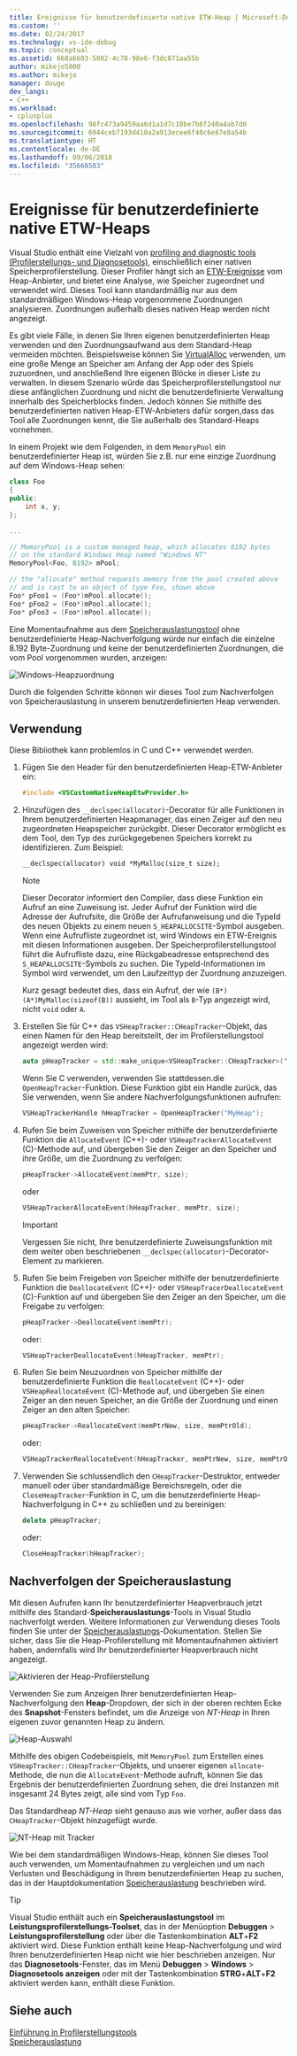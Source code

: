 ```yaml
---
title: Ereignisse für benutzerdefinierte native ETW-Heap | Microsoft-Dokumentation
ms.custom: ''
ms.date: 02/24/2017
ms.technology: vs-ide-debug
ms.topic: conceptual
ms.assetid: 668a6603-5082-4c78-98e6-f3dc871aa55b
author: mikejo5000
ms.author: mikejo
manager: douge
dev_langs:
- C++
ms.workload:
- cplusplus
ms.openlocfilehash: 98fc473a9459aa6d1a1d7c10be7b6f240a4ab7d0
ms.sourcegitcommit: 6944ceb7193d410a2a913ecee6f40c6e87e8a54b
ms.translationtype: HT
ms.contentlocale: de-DE
ms.lasthandoff: 09/06/2018
ms.locfileid: "35668583"
---
```

# <a name="custom-native-etw-heap-events"></a>Ereignisse für benutzerdefinierte native ETW-Heaps

Visual Studio enthält eine Vielzahl von [profiling and diagnostic tools (Profilerstellungs- und Diagnosetools)](../profiling/profiling-feature-tour.md), einschließlich einer nativen Speicherprofilerstellung.  Dieser Profiler hängt sich an [ETW-Ereignisse](/windows-hardware/drivers/devtest/event-tracing-for-windows--etw-) vom Heap-Anbieter, und bietet eine Analyse, wie Speicher zugeordnet und verwendet wird.  Dieses Tool kann standardmäßig nur aus dem standardmäßigen Windows-Heap vorgenommene Zuordnungen analysieren. Zuordnungen außerhalb dieses nativen Heap werden nicht angezeigt.

Es gibt viele Fälle, in denen Sie Ihren eigenen benutzerdefinierten Heap verwenden und den Zuordnungsaufwand aus dem Standard-Heap vermeiden möchten.  Beispielsweise können Sie [VirtualAlloc](https://msdn.microsoft.com/library/windows/desktop/aa366887(v=vs.85).aspx) verwenden, um eine große Menge an Speicher am Anfang der App oder des Spiels zuzuordnen, und anschließend Ihre eigenen Blöcke in dieser Liste zu verwalten.  In diesem Szenario würde das Speicherprofilerstellungstool nur diese anfänglichen Zuordnung und nicht die benutzerdefinierte Verwaltung innerhalb des Speicherblocks finden.  Jedoch können Sie mithilfe des benutzerdefinierten nativen Heap-ETW-Anbieters dafür sorgen,dass das Tool alle Zuordnungen kennt, die Sie außerhalb des Standard-Heaps vornehmen.

In einem Projekt wie dem Folgenden, in dem `MemoryPool` ein benutzerdefinierter Heap ist, würden Sie z.B. nur eine einzige Zuordnung auf dem Windows-Heap sehen:

```cpp
class Foo
{
public:
    int x, y;
};

...

// MemoryPool is a custom managed heap, which allocates 8192 bytes 
// on the standard Windows Heap named "Windows NT"
MemoryPool<Foo, 8192> mPool;

// the "allocate" method requests memory from the pool created above
// and is cast to an object of type Foo, shown above
Foo* pFoo1 = (Foo*)mPool.allocate();
Foo* pFoo2 = (Foo*)mPool.allocate();
Foo* pFoo3 = (Foo*)mPool.allocate();
```

Eine Momentaufnahme aus dem [Speicherauslastungstool](../profiling/memory-usage.md) ohne benutzerdefinierte Heap-Nachverfolgung würde nur einfach die einzelne 8.192 Byte-Zuordnung und keine der benutzerdefinierten Zuordnungen, die vom Pool vorgenommen wurden, anzeigen:

![Windows-Heapzuordnung](media/heap-example-windows-heap.png)

Durch die folgenden Schritte können wir dieses Tool zum Nachverfolgen von Speicherauslastung in unserem benutzerdefinierten Heap verwenden.

## <a name="how-to-use"></a>Verwendung

Diese Bibliothek kann problemlos in C und C++ verwendet werden.

1. Fügen Sie den Header für den benutzerdefinierten Heap-ETW-Anbieter ein:

   ```cpp
   #include <VSCustomNativeHeapEtwProvider.h>
   ```

1. Hinzufügen des `__declspec(allocator)`-Decorator für alle Funktionen in Ihrem benutzerdefinierten Heapmanager, das einen Zeiger auf den neu zugeordneten Heapspeicher zurückgibt.  Dieser Decorator ermöglicht es dem Tool, den Typ des zurückgegebenen Speichers korrekt zu identifizieren.  Zum Beispiel:

   ```cpp
   __declspec(allocator) void *MyMalloc(size_t size);
   ```
   
   > [!NOTE]
   > Dieser Decorator informiert den Compiler, dass diese Funktion ein Aufruf an eine Zuweisung ist.  Jeder Aufruf der Funktion wird die Adresse der Aufrufsite, die Größe der Aufrufanweisung und die TypeId des neuen Objekts zu einem neuen `S_HEAPALLOCSITE`-Symbol ausgeben.  Wenn eine Aufrufliste zugeordnet ist, wird Windows ein ETW-Ereignis mit diesen Informationen ausgeben.  Der Speicherprofilerstellungstool führt die Aufrufliste dazu, eine Rückgabeadresse entsprechend des `S_HEAPALLOCSITE`-Symbols zu suchen. Die TypeId-Informationen im Symbol wird verwendet, um den Laufzeittyp der Zuordnung anzuzeigen.
   >
   > Kurz gesagt bedeutet dies, dass ein Aufruf, der wie `(B*)(A*)MyMalloc(sizeof(B))` aussieht, im Tool als `B`-Typ angezeigt wird, nicht `void` oder `A`.

1. Erstellen Sie für C++ das `VSHeapTracker::CHeapTracker`-Objekt, das einen Namen für den Heap bereitstellt, der im Profilerstellungstool angezeigt werden wird:

   ```cpp
   auto pHeapTracker = std::make_unique<VSHeapTracker::CHeapTracker>("MyCustomHeap");
   ```

   Wenn Sie C verwenden, verwenden Sie stattdessen.die `OpenHeapTracker`-Funktion.  Diese Funktion gibt ein Handle zurück, das Sie verwenden, wenn Sie andere Nachverfolgungsfunktionen aufrufen:
  
   ```C
   VSHeapTrackerHandle hHeapTracker = OpenHeapTracker("MyHeap");
   ```

1. Rufen Sie beim Zuweisen von Speicher mithilfe der benutzerdefinierte Funktion die `AllocateEvent` (C++)- oder `VSHeapTrackerAllocateEvent` (C)-Methode auf, und übergeben Sie den Zeiger an den Speicher und ihre Größe, um die Zuordnung zu verfolgen:

   ```cpp
   pHeapTracker->AllocateEvent(memPtr, size);
   ```

   oder

   ```C
   VSHeapTrackerAllocateEvent(hHeapTracker, memPtr, size);
   ```

   > [!IMPORTANT]
   > Vergessen Sie nicht, Ihre benutzerdefinierte Zuweisungsfunktion mit dem weiter oben beschriebenen `__declspec(allocator)`-Decorator-Element zu markieren.

1. Rufen Sie beim Freigeben von Speicher mithilfe der benutzerdefinierte Funktion die `DeallocateEvent` (C++)- oder `VSHeapTracerDeallocateEvent` (C)-Funktion auf und übergeben Sie den Zeiger an den Speicher, um die Freigabe zu verfolgen:

   ```cpp
   pHeapTracker->DeallocateEvent(memPtr);
   ```

   oder:

   ```C
   VSHeapTrackerDeallocateEvent(hHeapTracker, memPtr);
   ```

1. Rufen Sie beim Neuzuordnen von Speicher mithilfe der benutzerdefinierte Funktion die `ReallocateEvent` (C++)- oder `VSHeapReallocateEvent` (C)-Methode auf, und übergeben Sie einen Zeiger an den neuen Speicher, an die Größe der Zuordnung und einen Zeiger an den alten Speicher:

   ```cpp
   pHeapTracker->ReallocateEvent(memPtrNew, size, memPtrOld);
   ```

   oder:

   ```C
   VSHeapTrackerReallocateEvent(hHeapTracker, memPtrNew, size, memPtrOld);
   ```

1. Verwenden Sie schlussendlich den `CHeapTracker`-Destruktor, entweder manuell oder über standardmäßige Bereichsregeln, oder die `CloseHeapTracker`-Funktion in C, um die benutzerdefinierte Heap-Nachverfolgung in C++ zu schließen und zu bereinigen:

   ```cpp
   delete pHeapTracker;
   ```

   oder:

   ```C
   CloseHeapTracker(hHeapTracker);
   ```

## <a name="track-memory-usage"></a>Nachverfolgen der Speicherauslastung
Mit diesen Aufrufen kann Ihr benutzerdefinierter Heapverbrauch jetzt mithilfe des Standard-**Speicherauslastungs**-Tools in Visual Studio nachverfolgt werden.  Weitere Informationen zur Verwendung dieses Tools finden Sie unter der [Speicherauslastungs](../profiling/memory-usage.md)-Dokumentation. Stellen Sie sicher, dass Sie die Heap-Profilerstellung mit Momentaufnahmen aktiviert haben, andernfalls wird Ihr benutzerdefinierter Heapverbrauch nicht angezeigt. 

![Aktivieren der Heap-Profilerstellung](media/heap-enable-heap.png)

Verwenden Sie zum Anzeigen Ihrer benutzerdefinierten Heap-Nachverfolgung den **Heap**-Dropdown, der sich in der oberen rechten Ecke des **Snapshot**-Fensters befindet, um die Anzeige von *NT-Heap* in Ihren eigenen zuvor genannten Heap zu ändern.

![Heap-Auswahl](media/heap-example-custom-heap.png)

Mithilfe des obigen Codebeispiels, mit `MemoryPool` zum Erstellen eines `VSHeapTracker::CHeapTracker`-Objekts, und unserer eigenen `allocate`-Methode, die nun die `AllocateEvent`-Methode aufruft, können Sie das Ergebnis der benutzerdefinierten Zuordnung sehen, die drei Instanzen mit insgesamt 24 Bytes zeigt, alle sind vom Typ `Foo`.

Das Standardheap *NT-Heap* sieht genauso aus wie vorher, außer dass das `CHeapTracker`-Objekt hinzugefügt wurde.

![NT-Heap mit Tracker](media/heap-example-windows-heap.png)

Wie bei dem standardmäßigen Windows-Heap, können Sie dieses Tool auch verwenden, um Momentaufnahmen zu vergleichen und um nach Verlusten und Beschädigung in Ihrem benutzerdefinierten Heap zu suchen, das in der Hauptdokumentation [Speicherauslastung](../profiling/memory-usage.md) beschrieben wird.

> [!TIP]
> Visual Studio enthält auch ein **Speicherauslastungstool** im **Leistungsprofilerstellungs-Toolset**, das in der Menüoption **Debuggen** > **Leistungsprofilerstellung** oder über die Tastenkombination **ALT**+**F2** aktiviert wird.  Diese Funktion enthält keine Heap-Nachverfolgung und wird Ihren benutzerdefinierten Heap nicht wie hier beschrieben anzeigen.  Nur das **Diagnosetools**-Fenster, das im Menü **Debuggen** > **Windows** > **Diagnosetools anzeigen** oder mit der Tastenkombination **STRG**+**ALT**+**F2** aktiviert werden kann, enthält diese Funktion.

## <a name="see-also"></a>Siehe auch
[Einführung in Profilerstellungstools](../profiling/profiling-feature-tour.md)  
[Speicherauslastung](../profiling/memory-usage.md)
